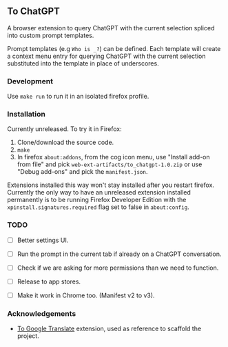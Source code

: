 ## To ChatGPT

A browser extension to query ChatGPT with the current selection spliced into
custom prompt templates.

Prompt templates (e.g `Who is _?`) can be defined. Each template will create a
context menu entry for querying ChatGPT with the current selection substituted
into the template in place of underscores.


### Development

Use `make run` to run it in an isolated firefox profile.


### Installation

Currently unreleased. To try it in Firefox:

1. Clone/download the source code.
2. `make`
3. In firefox `about:addons`, from the cog icon menu, use "Install add-on from
file" and pick `web-ext-artifacts/to_chatgpt-1.0.zip` or use "Debug add-ons" and
pick the `manifest.json`.

Extensions installed this way won't stay installed after you restart firefox.
Currently the only way to have an unreleased extension installed permanently
is to be running Firefox Developer Edition with the `xpinstall.signatures.required`
flag set to false in `about:config`.


### TODO

- [ ] Better settings UI.
- [ ] Run the prompt in the current tab if already on a ChatGPT conversation.
- [ ] Check if we are asking for more permissions than we need to function.
- [ ] Release to app stores.
- [ ] Make it work in Chrome too. (Manifest v2 to v3).


### Acknowledgements

- [To Google Translate](https://github.com/itsecurityco/to-google-translate)
  extension, used as reference to scaffold the project.

